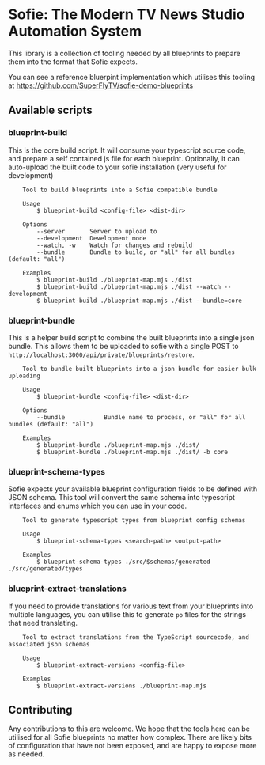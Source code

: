# Sofie: The Modern TV News Studio Automation System

This library is a collection of tooling needed by all blueprints to prepare them into the format that Sofie expects.

You can see a reference bluerpint implementation which utilises this tooling at https://github.com/SuperFlyTV/sofie-demo-blueprints

## Available scripts

### blueprint-build

This is the core build script. It will consume your typescript source code, and prepare a self contained js file for each blueprint. Optionally, it can auto-upload the built code to your sofie installation (very useful for development)

```
	Tool to build blueprints into a Sofie compatible bundle

	Usage
		$ blueprint-build <config-file> <dist-dir>

	Options
		--server       Server to upload to
		--development  Development mode
		--watch, -w    Watch for changes and rebuild
		--bundle       Bundle to build, or "all" for all bundles (default: "all")

	Examples
		$ blueprint-build ./blueprint-map.mjs ./dist
		$ blueprint-build ./blueprint-map.mjs ./dist --watch --development
		$ blueprint-build ./blueprint-map.mjs ./dist --bundle=core
```

### blueprint-bundle

This is a helper build script to combine the built blueprints into a single json bundle. This allows them to be uploaded to sofie with a single POST to `http://localhost:3000/api/private/blueprints/restore`.

```
	Tool to bundle built blueprints into a json bundle for easier bulk uploading

	Usage
		$ blueprint-bundle <config-file> <dist-dir>

	Options
		--bundle           Bundle name to process, or "all" for all bundles (default: "all")

	Examples
		$ blueprint-bundle ./blueprint-map.mjs ./dist/
		$ blueprint-bundle ./blueprint-map.mjs ./dist/ -b core
```

### blueprint-schema-types

Sofie expects your available blueprint configuration fields to be defined with JSON schema. This tool will convert the same schema into typescript interfaces and enums which you can use in your code.

```
	Tool to generate typescript types from blueprint config schemas

	Usage
		$ blueprint-schema-types <search-path> <output-path>

	Examples
		$ blueprint-schema-types ./src/$schemas/generated ./src/generated/types
```

### blueprint-extract-translations

If you need to provide translations for various text from your blueprints into multiple languages, you can utilise this to generate `po` files for the strings that need translating.

```
	Tool to extract translations from the TypeScript sourcecode, and associated json schemas

	Usage
		$ blueprint-extract-versions <config-file>

	Examples
		$ blueprint-extract-versions ./blueprint-map.mjs
```

## Contributing

Any contributions to this are welcome. We hope that the tools here can be utilised for all Sofie blueprints no matter how complex. There are likely bits of configuration that have not been exposed, and are happy to expose more as needed.
